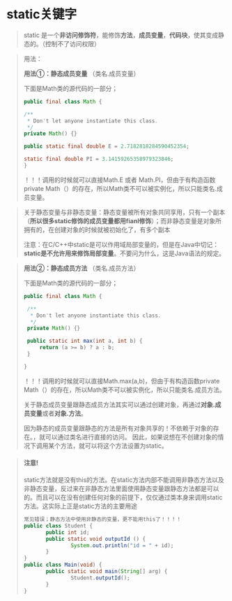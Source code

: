 <h1>static关键字</h1>

> static 是一个**非访问修饰符**，能修饰**方法**，**成员变量**，**代码块**，使其变成静态的。（控制不了访问权限）

>用法：
>
>**用法①：静态成员变量**    （类名.成员变量）
>
>下面是Math类的源代码的一部分；
>
>```java
>public final class Math {
>
>/**
>  * Don't let anyone instantiate this class.
>  */
> private Math() {}
>
>public static final double E = 2.7182818284590452354;
>
>static final double PI = 3.14159265358979323846;
>}
>
>```
>
>！！！调用的时候就可以直接Math.E 或者 Math.PI，但由于有构造函数private Math（）的存在，所以Math类不可以被实例化，所以只能类名.成员变量。

>关于静态变量与非静态变量：静态变量被所有对象共同享用，只有一个副本（**所以很多static修饰的成员变量都用fianl修饰**）；而非静态变量是对象所拥有的，在创建对象的时候就被初始化了，有多个副本
>
>注意：在C/C++中static是可以作用域局部变量的，但是在Java中切记：**static是不允许用来修饰局部变量**。不要问为什么，这是Java语法的规定。

>**用法②：静态成员方法**     （类名.成员方法）
>
>下面是Math类的源代码的一部分；
>
>```java
>public final class Math {
>
>  /**
>   * Don't let anyone instantiate this class.
>   */
>  private Math() {}
>
>  public static int max(int a, int b) {
>      return (a >= b) ? a : b;
>  }
>
>}
>
>```
>！！！调用的时候就可以直接Math.max(a,b)，但由于有构造函数private Math（）的存在，所以Math类不可以被实例化，所以只能类名.成员方法。
>
>关于静态成员变量跟静态成员方法其实可以通过创建对象，再通过**对象.成员变量**或者**对象.方法**。
>
>因为静态的成员变量跟静态的方法是所有对象共享的！不依赖于对象的存在。，就可以通过类名进行直接的访问。 因此，如果说想在不创建对象的情况下调用某个方法，就可以将这个方法设置为static。

><h4>注意!</h4>
>static方法就是没有this的方法。在static方法内部不能调用非静态方法以及非静态变量，反过来在非静态方法里面使用静态变量跟静态方法都是可以的。而且可以在没有创建任何对象的前提下，仅仅通过类本身来调用static方法。这实际上正是static方法的主要用途
>
>```java
>常见错误；静态方法中使用非静态的变量，更不能用this了！！！！
>public class Student {
>        public int id;
>        public static void outputId () {
>                System.out.println("id = " + id);      
>        }
>}
>public class Main(void) {
>        public static void main(String[] arg) {
>                Student.outputId();
>        }
>}
>```
